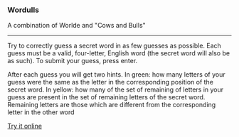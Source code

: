### Wordulls

A combination of Worlde and "Cows and Bulls"

---

Try to correctly guess a secret word in as few guesses as possible. Each guess must be a valid, four-letter, English word (the secret word will also be as such). To submit your guess, press enter.

After each guess you will get two hints. In green: how many letters of your guess were the same as the letter in the corresponding position of the secret word. In yellow: how many of the set of remaining of letters in your guess are present in the set of remaining letters of the secret word. Remaining letters are those which are different from the corresponding letter in the other word

[Try it online](https://joyal-mathew.github.io/Wordulls/)
